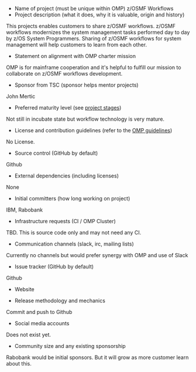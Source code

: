 * Name of project (must be unique within OMP)
z/OSMF Workflows
* Project description (what it does, why it is valuable, origin and history)

This projects enables customers to share z/OSMF workflows. z/OSMF workflows modernizes the system management tasks performed day to day by z/OS System Programmers. Sharing of z/OSMF workflows for system management will help customers to learn from each other.

* Statement on alignment with OMP charter mission

OMP is for mainframe cooperation and it's helpful to fulfill our mission to collaborate on z/OSMF workflows development.

* Sponsor from TSC (sponsor helps mentor projects)

John Mertic

* Preferred maturity level (see [project stages](../../process/project_stages.md))

Not still in incubate state but workflow technology is very mature.

* License and contribution guidelines (refer to the [OMP guidelines](contribution_guidelines.md))

No License.

* Source control (GitHub by default)

Github

* External dependencies (including licenses)

None

* Initial committers (how long working on project)

IBM, Rabobank

* Infrastructure requests (CI / OMP Cluster)

TBD. This is source code only and may not need any CI.

* Communication channels (slack, irc, mailing lists)

Currently no channels but would prefer synergy with OMP and use of Slack

* Issue tracker (GitHub by default)

Github

* Website


* Release methodology and mechanics

Commit and push to Github

* Social media accounts

Does not exist yet.

* Community size and any existing sponsorship

Rabobank would be initial sponsors. But it will grow as more customer learn about this.
